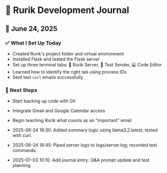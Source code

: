 # 🧠 Rurik Development Journal

## 📅 June 24, 2025

### ✅ What I Set Up Today
- Created Rurik's project folder and virtual environment
- Installed Flask and tested the Flask server
- Set up three terminal tabs: 🧠 Rurik Server, 📨 Test Sender, 💻 Code Editor
- Learned how to identify the right tab using process IDs
- Sent test `curl` emails successfully

### 🔄 Next Steps
- Start backing up code with Git
- Integrate Gmail and Google Calendar access
- Begin teaching Rurik what counts as an “important” email

- 2025-06-24 16:30: Added summary logic using llama3.2:latest; tested with curl.
- 2025-06-24 16:45: Piped server logs to logs/server.log; recorded test commands.
- 2025-07-03 10:10: Add journal entry: Q&A prompt update and test planning